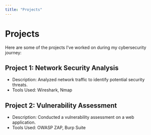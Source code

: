 ```yaml
---
title: "Projects"
---
```


# Projects

Here are some of the projects I've worked on during my cybersecurity journey:

## Project 1: Network Security Analysis
- Description: Analyzed network traffic to identify potential security threats.
- Tools Used: Wireshark, Nmap

## Project 2: Vulnerability Assessment
- Description: Conducted a vulnerability assessment on a web application.
- Tools Used: OWASP ZAP, Burp Suite
